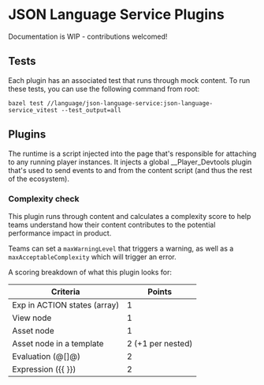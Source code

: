 # JSON Language Service Plugins

Documentation is WIP - contributions welcomed!

## Tests

Each plugin has an associated test that runs through mock content. To run these tests, you can use the following command from root:

`bazel test //language/json-language-service:json-language-service_vitest --test_output=all`

## Plugins

The runtime is a script injected into the page that's responsible for attaching to any running player instances. It injects a global __Player_Devtools plugin that's used to send events to and from the content script (and thus the rest of the ecosystem).

### Complexity check

This plugin runs through content and calculates a complexity score to help teams understand how their content contributes to the potential performance impact in product.

Teams can set a `maxWarningLevel` that triggers a warning, as well as a `maxAcceptableComplexity` which will trigger an error.

A scoring breakdown of what this plugin looks for:

| Criteria                      | Points            |
|-------------------------------|-------------------|
| Exp in ACTION states (array)  | 1                 |
| View node                     | 1                 |
| Asset node                    | 1                 |
| Asset node in a template      | 2 (+1 per nested) |
| Evaluation (@[]@)             | 2                 |
| Expression ({{ }})            | 2                 |

